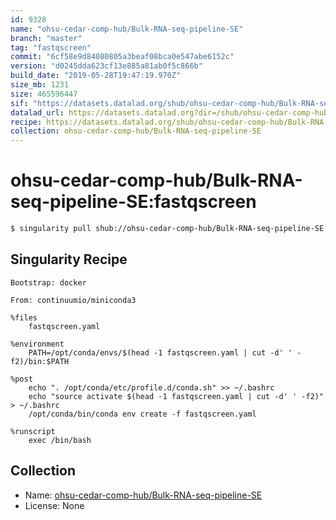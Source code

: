 ```yaml
---
id: 9328
name: "ohsu-cedar-comp-hub/Bulk-RNA-seq-pipeline-SE"
branch: "master"
tag: "fastqscreen"
commit: "6cf58e9d84080805a3beaf08bca0e547abe6152c"
version: "d0245dda623cf13e885a81ab0f5c866b"
build_date: "2019-05-28T19:47:19.970Z"
size_mb: 1231
size: 465596447
sif: "https://datasets.datalad.org/shub/ohsu-cedar-comp-hub/Bulk-RNA-seq-pipeline-SE/fastqscreen/2019-05-28-6cf58e9d-d0245dda/d0245dda623cf13e885a81ab0f5c866b.simg"
datalad_url: https://datasets.datalad.org?dir=/shub/ohsu-cedar-comp-hub/Bulk-RNA-seq-pipeline-SE/fastqscreen/2019-05-28-6cf58e9d-d0245dda/
recipe: https://datasets.datalad.org/shub/ohsu-cedar-comp-hub/Bulk-RNA-seq-pipeline-SE/fastqscreen/2019-05-28-6cf58e9d-d0245dda/Singularity
collection: ohsu-cedar-comp-hub/Bulk-RNA-seq-pipeline-SE
---
```


# ohsu-cedar-comp-hub/Bulk-RNA-seq-pipeline-SE:fastqscreen

```bash
$ singularity pull shub://ohsu-cedar-comp-hub/Bulk-RNA-seq-pipeline-SE:fastqscreen
```

## Singularity Recipe

```singularity
Bootstrap: docker

From: continuumio/miniconda3

%files
    fastqscreen.yaml

%environment
    PATH=/opt/conda/envs/$(head -1 fastqscreen.yaml | cut -d' ' -f2)/bin:$PATH

%post
    echo ". /opt/conda/etc/profile.d/conda.sh" >> ~/.bashrc
    echo "source activate $(head -1 fastqscreen.yaml | cut -d' ' -f2)" > ~/.bashrc
    /opt/conda/bin/conda env create -f fastqscreen.yaml

%runscript
    exec /bin/bash
```

## Collection

 - Name: [ohsu-cedar-comp-hub/Bulk-RNA-seq-pipeline-SE](https://github.com/ohsu-cedar-comp-hub/Bulk-RNA-seq-pipeline-SE)
 - License: None

